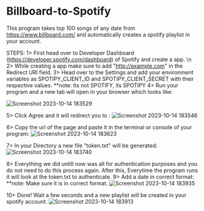 # Billboard-to-Spotify

This program takes top 100 songs of any date from https://www.billboard.com/ and automatically creates a spotify playlist in your account.

STEPS:
1> First head over to Developer Dashboard (https://developer.spotify.com/dashboard) of Spotify and create a app. \n
2> While creating a app make sure to add "http://example.com" in the Redirect URI field.
3> Head over to the Settings and add your environment variables as SPOTIPY_CLIENT_ID and SPOTIPY_CLIENT_SECRET with their respective values.
   **note: Its not SPOTIFY, its SPOTIPY
4> Run your program and a new tab will open in your browser which looks like:


![Screenshot 2023-10-14 183529](https://github.com/rishichop/Billboard-to-Spotify/assets/84148892/cfa83918-9786-473e-8af2-9958c992ddbb)


5> Click Agree and it will redirect you to :
![Screenshot 2023-10-14 183546](https://github.com/rishichop/Billboard-to-Spotify/assets/84148892/a6fc8cdb-19fa-4640-80d4-534abda7b137)


6> Copy the url of the page and paste it in the terminal or console of your program:
![Screenshot 2023-10-14 183623](https://github.com/rishichop/Billboard-to-Spotify/assets/84148892/1d7b864a-1607-48b3-b7e3-a4f4af4c6468)


7> In your Directory a new file "token.txt" will be generated:
![Screenshot 2023-10-14 183740](https://github.com/rishichop/Billboard-to-Spotify/assets/84148892/bb7a0d4b-030c-4fc0-ab1d-7dc354061fd8)


8> Everything we did untill now was all for authentication purposes and you do not need to do this process again. After this, Everytime the program runs it will look at the token.txt to authenticate.
9> Add a date in correct format:
   **note: Make sure it is in correct format.
![Screenshot 2023-10-14 183935](https://github.com/rishichop/Billboard-to-Spotify/assets/84148892/ecb91d2c-61cf-49e0-b8aa-353394132ac5)


10> Done! Wait a few seconds and a new playlist will be created in your spotify account.
![Screenshot 2023-10-14 183913](https://github.com/rishichop/Billboard-to-Spotify/assets/84148892/4c7832db-ade1-448d-9f59-e5558a9bc353)
